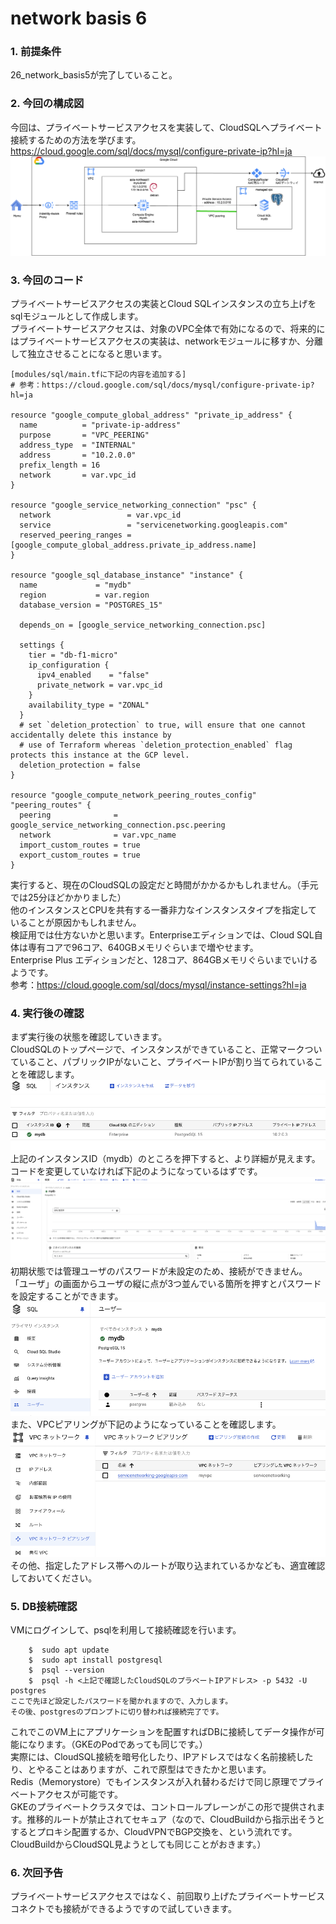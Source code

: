 # network basis 6

### 1. 前提条件
26_network_basis5が完了していること。

### 2. 今回の構成図
今回は、プライベートサービスアクセスを実装して、CloudSQLへプライベート接続するための方法を学びます。<br>
https://cloud.google.com/sql/docs/mysql/configure-private-ip?hl=ja<br>
![27](asset/27.png "27")

### 3. 今回のコード
プライベートサービスアクセスの実装とCloud SQLインスタンスの立ち上げをsqlモジュールとして作成します。<br>
プライベートサービスアクセスは、対象のVPC全体で有効になるので、将来的にはプライベートサービスアクセスの実装は、networkモジュールに移すか、分離して独立させることになると思います。
```
[modules/sql/main.tfに下記の内容を追加する]
# 参考：https://cloud.google.com/sql/docs/mysql/configure-private-ip?hl=ja

resource "google_compute_global_address" "private_ip_address" {
  name          = "private-ip-address"
  purpose       = "VPC_PEERING"
  address_type  = "INTERNAL"
  address       = "10.2.0.0"
  prefix_length = 16
  network       = var.vpc_id
}

resource "google_service_networking_connection" "psc" {
  network                 = var.vpc_id
  service                 = "servicenetworking.googleapis.com"
  reserved_peering_ranges = [google_compute_global_address.private_ip_address.name]
}

resource "google_sql_database_instance" "instance" {
  name             = "mydb"
  region           = var.region
  database_version = "POSTGRES_15"

  depends_on = [google_service_networking_connection.psc]

  settings {
    tier = "db-f1-micro"
    ip_configuration {
      ipv4_enabled    = "false"
      private_network = var.vpc_id      
    }
    availability_type = "ZONAL"
  }
  # set `deletion_protection` to true, will ensure that one cannot accidentally delete this instance by
  # use of Terraform whereas `deletion_protection_enabled` flag protects this instance at the GCP level.
  deletion_protection = false
}

resource "google_compute_network_peering_routes_config" "peering_routes" {
  peering              = google_service_networking_connection.psc.peering
  network              = var.vpc_name
  import_custom_routes = true
  export_custom_routes = true
}

```
実行すると、現在のCloudSQLの設定だと時間がかかるかもしれません。（手元では25分ほどかかりました）<br>
他のインスタンスとCPUを共有する一番非力なインスタンスタイプを指定していることが原因かもしれません。<br>
検証用では仕方ないかと思います。Enterpriseエディションでは、Cloud SQL自体は専有コアで96コア、640GBメモリぐらいまで増やせます。<br>
Enterprise Plus エディションだと、128コア、864GBメモリぐらいまでいけるようです。<br>
参考：https://cloud.google.com/sql/docs/mysql/instance-settings?hl=ja

### 4. 実行後の確認
まず実行後の状態を確認していきます。<br>
CloudSQLのトップページで、インスタンスができていること、正常マークついていること、パブリックIPがないこと、プライベートIPが割り当てられていることを確認します。<br>
![27_1](asset/27_1.png "27_1")<br>
上記のインスタンスID（mydb）のところを押下すると、より詳細が見えます。コードを変更していなければ下記のようになっているはずです。<br>
![27_2](asset/27_2.png "27_2")<br>
初期状態では管理ユーザのパスワードが未設定のため、接続ができません。<br>
「ユーザ」の画面からユーザの縦に点が3つ並んでいる箇所を押すとパスワードを設定することができます。<br>
![27_3](asset/27_3.png "27_3")<br>
また、VPCピアリングが下記のようになっていることを確認します。<br>
![27_4](asset/27_4.png "27_4")<br>
その他、指定したアドレス帯へのルートが取り込まれているかなども、適宜確認しておいてください。

### 5. DB接続確認
VMにログインして、psqlを利用して接続確認を行います。<br>
```
    $  sudo apt update
    $  sudo apt install postgresql
    $  psql --version
    $  psql -h <上記で確認したCloudSQLのプラベートIPアドレス> -p 5432 -U postgres
ここで先ほど設定したパスワードを聞かれますので、入力します。
その後、postgresのプロンプトに切り替われば接続完了です。
```
これでこのVM上にアプリケーションを配置すればDBに接続してデータ操作が可能になります。（GKEのPodであっても同じです。）<br>
実際には、CloudSQL接続を暗号化したり、IPアドレスではなく名前接続したり、とやることはありますが、これで原型はできたかと思います。<br>
Redis（Memorystore）でもインスタンスが入れ替わるだけで同じ原理でプライベートアクセスが可能です。<br>
GKEのプライベートクラスタでは、コントロールプレーンがこの形で提供されます。推移的ルートが禁止されてセキュア（なので、CloudBuildから指示出そうとするとプロキシ配置するか、CloudVPNでBGP交換を、という流れです。CloudBuildからCloudSQL見ようとしても同じことがおきます。）

### 6. 次回予告
プライベートサービスアクセスではなく、前回取り上げたプライベートサービスコネクトでも接続ができるようですので試していきます。
